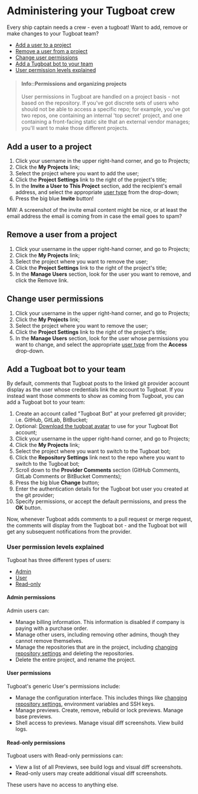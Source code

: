 # Administering your Tugboat crew

Every ship captain needs a crew - even a tugboat! Want to add, remove or make changes to your Tugboat team?

- [Add a user to a project](#add-a-user-to-a-project)
- [Remove a user from a project](#remove-a-user-from-a-project)
- [Change user permissions](#change-user-permissions)
- [Add a Tugboat bot to your team](#add-a-tugboat-bot-to-your-team)
- [User permission levels explained](#user-permission-levels-explained)

> #### Info::Permissions and organizing projects
>
> User permissions in Tugboat are handled on a project basis - not based on the repository. If you've got discrete sets of users who should not be able to access a specific repo; for example, you've got two repos, one containing an internal 'top secret' project, and one containing a front-facing static site that an external vendor manages; you'll want to make those different projects.

## Add a user to a project

1. Click your username in the upper right-hand corner, and go to Projects;
2. Click the **My Projects** link;
3. Select the project where you want to add the user;
4. Click the **Project Settings** link to the right of the project's title;
5. In the **Invite a User to This Project** section, add the recipient's email address, and select the appropriate [user type](#user-permission-levels-explained) from the drop-down;
6. Press the big blue **Invite** button!

MW: A screenshot of the invite email content might be nice, or at least the email address the email is coming from in case the email goes to spam? 

## Remove a user from a project

1. Click your username in the upper right-hand corner, and go to Projects;
2. Click the **My Projects** link;
3. Select the project where you want to remove the user;
4. Click the **Project Settings** link to the right of the project's title;
5. In the **Manage Users** section, look for the user you want to remove, and click the Remove link.

## Change user permissions

1. Click your username in the upper right-hand corner, and go to Projects;
2. Click the **My Projects** link;
3. Select the project where you want to remove the user;
4. Click the **Project Settings** link to the right of the project's title;
5. In the **Manage Users** section, look for the user whose permissions you want to change, and select the appropriate [user type](#user-permission-levels-explained) from the **Access** drop-down.

## Add a Tugboat bot to your team

By default, comments that Tugboat posts to the linked git provider account display as the user whose credentials link the account to Tugboat. If you instead want those comments to show as coming from Tugboat, you can add a Tugboat bot to your team:

1. Create an account called "Tugboat Bot" at your preferred git provider; i.e. GitHub, GitLab, BitBucket;
2. Optional: [Download the tugboat avatar](https://dashboard.tugboat.qa/static/Tugboat_AvatarLarge.zip) to use for your Tugboat Bot account;
3. Click your username in the upper right-hand corner, and go to Projects;
4. Click the **My Projects** link;
5. Select the project where you want to switch to the Tugboat bot;
6. Click the **Repository Settings** link next to the repo where you want to switch to the Tugboat bot;
7. Scroll down to the **Provider Comments** section (GitHub Comments, GitLab Comments or BitBucket Comments);
8. Press the big blue **Change** button;
9. Enter the authentication details for the Tugboat bot user you created at the git provider;
10. Specify permissions, or accept the default permissions, and press the **OK** button.

Now, whenever Tugboat adds comments to a pull request or merge request, the comments will display from the Tugboat bot - and the Tugboat bot will get any subsequent notifications from the provider.

### User permission levels explained

Tugboat has three different types of users:

- [Admin](#admin-permissions)
- [User](#user-permissions)
- [Read-only](#read-only-permissions)

#### Admin permissions

Admin users can:

- Manage billing information. This information is disabled if company is paying with a purchase order.
- Manage other users, including removing other admins, though they cannot remove themselves.
- Manage the repositories that are in the project, including [changing repository settings](../setting-up-tugboat/index.md#select-repo-settings-optional) and deleting the repositories.
- Delete the entire project, and rename the project.

#### User permissions

Tugboat's generic User's permissions include:

- Manage the configuration interface. This includes things like [changing repository settings](../setting-up-tugboat/index.md#select-repo-settings-optional), environment variables and SSH keys.
- Manage previews. Create, remove, rebuild or lock previews. Manage base previews.
- Shell access to previews. Manage visual diff screenshots. View build logs.

#### Read-only permissions

Tugboat users with Read-only permissions can:

- View a list of all Previews, see build logs and visual diff screenshots.
- Read-only users may create additional visual diff screenshots.

These users have no access to anything else.
